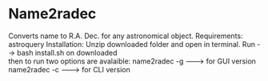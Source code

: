 # Name2radec
Converts name to R.A. Dec. for any astronomical object. 
Requirements:
  astroquery
Installation:
  Unzip downloaded folder and open in terminal. 
  Run --> bash install.sh on downloaded  
  then to run two options are avalaible:
  name2radec -g    ---> for GUI version 
  name2radec -c    ---> for CLI version
